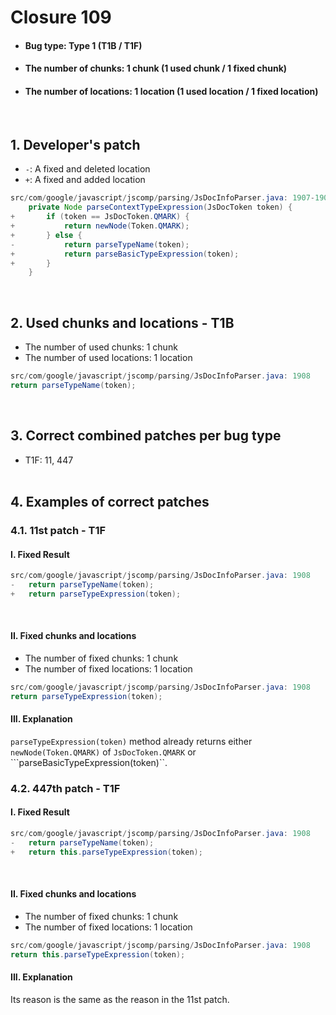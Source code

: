# Closure 109
* <h4>Bug type: Type 1 (T1B / T1F)</h4>
* <h4>The number of chunks: 1 chunk (1 used chunk / 1 fixed chunk)</h4>
* <h4>The number of locations: 1 location (1 used location / 1 fixed location)</h4>
<br>

## 1. Developer's patch
* `-`: A fixed and deleted location
* `+`: A fixed and added location
```java
src/com/google/javascript/jscomp/parsing/JsDocInfoParser.java: 1907-1909
    private Node parseContextTypeExpression(JsDocToken token) {
+       if (token == JsDocToken.QMARK) {
+           return newNode(Token.QMARK);
+       } else {
-           return parseTypeName(token);
+           return parseBasicTypeExpression(token);
+       }
    }
```
<br>

## 2. Used chunks and locations - T1B
* The number of used chunks: 1 chunk
* The number of used locations: 1 location
```java
src/com/google/javascript/jscomp/parsing/JsDocInfoParser.java: 1908
return parseTypeName(token);
```
<br>

## 3. Correct combined patches per bug type
* T1F: 11, 447
<br><br>

## 4. Examples of correct patches
### 4.1. 11st patch - T1F
#### I. Fixed Result
```java
src/com/google/javascript/jscomp/parsing/JsDocInfoParser.java: 1908
-   return parseTypeName(token);
+   return parseTypeExpression(token);
```
<br>

#### II. Fixed chunks and locations
* The number of fixed chunks: 1 chunk
* The number of fixed locations: 1 location
```java
src/com/google/javascript/jscomp/parsing/JsDocInfoParser.java: 1908
return parseTypeExpression(token);
```

#### III. Explanation
```parseTypeExpression(token)``` method already returns either ```newNode(Token.QMARK)``` of ```JsDocToken.QMARK``` or ```parseBasicTypeExpression(token)``.
<br>

### 4.2. 447th patch - T1F
#### I. Fixed Result
```java
src/com/google/javascript/jscomp/parsing/JsDocInfoParser.java: 1908
-   return parseTypeName(token);
+   return this.parseTypeExpression(token);
```
<br>

#### II. Fixed chunks and locations
* The number of fixed chunks: 1 chunk
* The number of fixed locations: 1 location
```java
src/com/google/javascript/jscomp/parsing/JsDocInfoParser.java: 1908
return this.parseTypeExpression(token);
```

#### III. Explanation
Its reason is the same as the reason in the 11st patch.
<br><br>